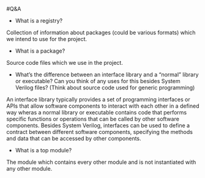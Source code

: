 #Q&A

* What is a registry?

Collection of information about packages (could be various formats) which we intend to use for the project.


* What is a package?

Source code files which we use in the project.


* What’s the difference between an interface library and a “normal” library or executable? Can you think of any uses for this besides System Verilog files? (Think about source code used for generic programming)

An interface library typically provides a set of programming interfaces or APIs that allow software components to interact with each other in a defined way wheras a normal library or executable contains code that performs specific functions or operations that can be called by other software components. Besides System Verilog,  interfaces can be used to define a contract between different software components, specifying the methods and data that can be accessed by other components.


* What is a top module?

The module which contains every other module and is not instantiated with any other module.

